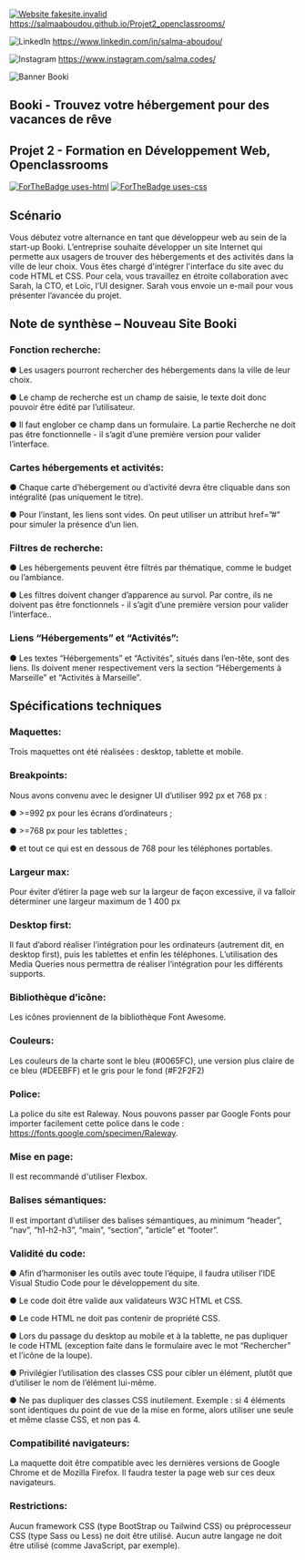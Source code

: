 
[![Website fakesite.invalid](https://img.shields.io/website-up-down-green-red/http/fakesite.invalid.svg)](http://fakesite.invalid/)
https://salmaaboudou.github.io/Projet2_openclassrooms/

![LinkedIn](https://img.shields.io/badge/linkedin-%230077B5.svg?style=for-the-badge&logo=linkedin&logoColor=white) 
https://www.linkedin.com/in/salma-aboudou/

![Instagram](https://img.shields.io/badge/Instagram-E4405F?style=for-the-badge&logo=instagram&logoColor=white)
https://www.instagram.com/salma.codes/

![Banner Booki](https://user.oc-static.com/upload/2022/06/20/16557256333819_FR_1155_P3_Banner-Booki.png)

## Booki - Trouvez votre hébergement pour des vacances de rêve 

## Projet 2 - Formation en Développement Web, Openclassrooms

[![ForTheBadge uses-html](http://ForTheBadge.com/images/badges/uses-html.svg)](http://ForTheBadge.com)
[![ForTheBadge uses-css](http://ForTheBadge.com/images/badges/uses-css.svg)](http://ForTheBadge.com)

## Scénario 

Vous débutez votre alternance en tant que développeur web au sein de la start-up Booki. 
L’entreprise souhaite développer un site Internet qui permette aux usagers de trouver des
hébergements et des activités dans la ville de leur choix.
Vous êtes chargé d'intégrer l'interface du site avec du code HTML et CSS. Pour cela, vous travaillez en
étroite collaboration avec Sarah, la CTO, et Loïc, l’UI designer. 
Sarah vous envoie un e-mail pour vous présenter l’avancée du projet.

## Note de synthèse – Nouveau Site Booki

### Fonction recherche:
● Les usagers pourront rechercher des hébergements dans la ville de leur choix.

● Le champ de recherche est un champ de saisie, le texte doit donc pouvoir être édité par l’utilisateur.

● Il faut englober ce champ dans un formulaire. La partie Recherche ne doit pas être fonctionnelle - il s’agit d’une première version pour valider l’interface.

### Cartes hébergements et activités:
● Chaque carte d’hébergement ou d’activité devra être cliquable dans son intégralité (pas uniquement le titre).

● Pour l’instant, les liens sont vides. On peut utiliser un attribut href=”#” pour simuler la présence d’un lien.

### Filtres de recherche:
● Les hébergements peuvent être filtrés par thématique, comme le budget ou l’ambiance.

● Les filtres doivent changer d’apparence au survol. Par contre, ils ne doivent pas être fonctionnels - il s’agit d’une première version pour valider l’interface..

### Liens “Hébergements” et “Activités”:
● Les textes “Hébergements” et “Activités”, situés dans l’en-tête, sont des liens. Ils doivent mener respectivement vers la section “Hébergements à Marseille” et “Activités à Marseille”.

## Spécifications techniques

### Maquettes:
Trois maquettes ont été réalisées : desktop, tablette et mobile.

### Breakpoints:
Nous avons convenu avec le designer UI d’utiliser 992 px et 768 px :

● >=992 px pour les écrans d’ordinateurs ;

● >=768 px pour les tablettes ;

● et tout ce qui est en dessous de 768 pour les téléphones portables.

### Largeur max:
Pour éviter d’étirer la page web sur la largeur de façon excessive, il va falloir déterminer une largeur maximum de 1 400 px

### Desktop first:
Il faut d’abord réaliser l’intégration pour les ordinateurs (autrement dit, en desktop first), puis les tablettes et enfin les téléphones. L’utilisation des Media Queries nous permettra de réaliser l’intégration pour les différents supports.

### Bibliothèque d’icône:
Les icônes proviennent de la bibliothèque Font Awesome.

### Couleurs: 
Les couleurs de la charte sont le bleu (#0065FC), une version plus claire de ce bleu (#DEEBFF) et le gris pour le fond (#F2F2F2)

### Police: 
La police du site est Raleway. Nous pouvons passer par Google Fonts pour importer facilement cette police dans le code : https://fonts.google.com/specimen/Raleway.

### Mise en page:
Il est recommandé d'utiliser Flexbox.

### Balises sémantiques:
Il est important d’utiliser des balises sémantiques, au minimum “header”, “nav”, “h1-h2-h3”, “main”, “section”, “article” et “footer”.

### Validité du code:
● Afin d’harmoniser les outils avec toute l’équipe, il faudra utiliser l’IDE Visual Studio Code pour le développement du site.

● Le code doit être valide aux validateurs W3C HTML et CSS.

● Le code HTML ne doit pas contenir de propriété CSS.

● Lors du passage du desktop au mobile et à la tablette, ne pas dupliquer le code HTML (exception faite dans le formulaire avec le mot “Rechercher” et l’icône de la loupe).

● Privilégier l’utilisation des classes CSS pour cibler un élément, plutôt que d’utiliser le nom de l’élément lui-même.

● Ne pas dupliquer des classes CSS inutilement. Exemple : si 4 éléments sont identiques du point de vue de la mise en forme, alors utiliser une seule et même classe CSS, et non pas 4.

### Compatibilité navigateurs:
La maquette doit être compatible avec les dernières versions de Google Chrome et de Mozilla Firefox. Il faudra tester la page web sur ces deux navigateurs.

### Restrictions: 
Aucun framework CSS (type BootStrap ou Tailwind CSS) ou préprocesseur CSS (type Sass ou Less) ne doit être utilisé. Aucun autre langage ne doit être utilisé (comme JavaScript, par exemple).

